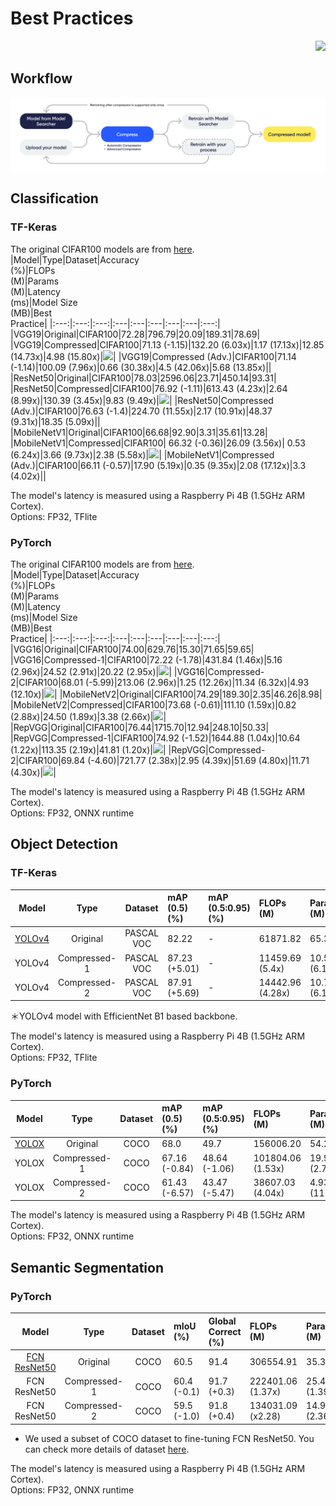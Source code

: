 <!--
Please notice to the manager when you change the contents of the tables.
-->
# Best Practices
<div align=right>
  <a href="https://hits.seeyoufarm.com"><img src="https://hits.seeyoufarm.com/api/count/incr/badge.svg?url=https%3A%2F%2Fgithub.com%2FNota-NetsPresso%2FNetsPresso-Model-Compressor-ModelZoo&count_bg=%23327EEA&title_bg=%23555555&icon=&icon_color=%231ABAFD&title=hits&edge_flat=false"/></a>
</div>

## Workflow

  <p align="center">
    <img src="/imgs/workflow-MC.png" alt="Workflow">
  </p>

## Classification
### TF-Keras
The original CIFAR100 models are from [here](https://github.com/Nota-NetsPresso/NetsPresso-Model-Compressor-ModelZoo/blob/main/models/tensorflow/cifar100.md). 
|Model|Type|Dataset|Accuracy<br> (%)|FLOPs<br> (M)|Params<br> (M)|Latency<br> (ms)|Model Size<br> (MB)|Best<br> Practice|
|:---:|:---:|:---:|:---|:---|:---|:---|:---|:---:|
|VGG19|Original|CIFAR100|72.28|796.79|20.09|189.31|78.69|
|VGG19|Compressed|CIFAR100|71.13 (-1.15)|132.20 (6.03x)|1.17 (17.13x)|12.85 (14.73x)|4.98 (15.80x)|[![](https://colab.research.google.com/assets/colab-badge.svg)](https://colab.research.google.com/github/Nota-NetsPresso/NetsPresso-CompressionToolkit-ModelZoo/blob/main/best_practices/classification/tf_keras/vgg19_cifar100.ipynb)|
|VGG19|Compressed (Adv.)|CIFAR100|71.14 (-1.14)|100.09 (7.96x)|0.66 (30.38x)|4.5 (42.06x)|5.68 (13.85x)||
|ResNet50|Original|CIFAR100|78.03|2596.06|23.71|450.14|93.31|
|ResNet50|Compressed|CIFAR100|76.92 (-1.11)|613.43 (4.23x)|2.64 (8.99x)|130.39 (3.45x)|9.83 (9.49x)|[![](https://colab.research.google.com/assets/colab-badge.svg)](https://colab.research.google.com/github/Nota-NetsPresso/NetsPresso-CompressionToolkit-ModelZoo/blob/main/best_practices/classification/tf_keras/resnet50_cifar100.ipynb)|
|ResNet50|Compressed (Adv.)|CIFAR100|76.63 (-1.4)|224.70 (11.55x)|2.17 (10.91x)|48.37 (9.31x)|18.35 (5.09x)||
|MobileNetV1|Original|CIFAR100|66.68|92.90|3.31|35.61|13.28|
|MobileNetV1|Compressed|CIFAR100| 66.32 (-0.36)|26.09 (3.56x)| 0.53 (6.24x)|3.66 (9.73x)|2.38 (5.58x)|[![](https://colab.research.google.com/assets/colab-badge.svg)](https://colab.research.google.com/github/Nota-NetsPresso/NetsPresso-CompressionToolkit-ModelZoo/blob/main/best_practices//classification/tf_keras/mobilenetv1_cifar100.ipynb)|
|MobileNetV1|Compressed (Adv.)|CIFAR100|66.11 (-0.57)|17.90 (5.19x)|0.35 (9.35x)|2.08 (17.12x)|3.3 (4.02x)||

The model's latency is measured using a Raspberry Pi 4B (1.5GHz ARM Cortex).  
Options: FP32, TFlite

### PyTorch
The original CIFAR100 models are from [here](https://github.com/chenyaofo/pytorch-cifar-models). 
|Model|Type|Dataset|Accuracy<br> (%)|FLOPs<br> (M)|Params<br> (M)|Latency<br> (ms)|Model Size<br> (MB)|Best<br> Practice|
|:---:|:---:|:---:|:---|:---|:---|:---|:---|:---:|
|VGG16|Original|CIFAR100|74.00|629.76|15.30|71.65|59.65|
|VGG16|Compressed-1|CIFAR100|72.22 (-1.78)|431.84 (1.46x)|5.16 (2.96x)|24.52 (2.91x)|20.22 (2.95x)|[![](https://colab.research.google.com/assets/colab-badge.svg)](https://colab.research.google.com/github/Nota-NetsPresso/NetsPresso-CompressionToolkit-ModelZoo/blob/main/best_practices/classification/torch/vgg16_cifar100.ipynb)|
|VGG16|Compressed-2|CIFAR100|68.01 (-5.99)|213.06 (2.96x)|1.25 (12.26x)|11.34 (6.32x)|4.93 (12.10x)|[![](https://colab.research.google.com/assets/colab-badge.svg)](https://colab.research.google.com/github/Nota-NetsPresso/NetsPresso-CompressionToolkit-ModelZoo/blob/main/best_practices/classification/torch/vgg16_cifar100.ipynb)|
|MobileNetV2|Original|CIFAR100|74.29|189.30|2.35|46.26|8.98|
|MobileNetV2|Compressed|CIFAR100|73.68 (-0.61)|111.10 (1.59x)|0.82 (2.88x)|24.50 (1.89x)|3.38 (2.66x)|[![](https://colab.research.google.com/assets/colab-badge.svg)](https://colab.research.google.com/github/Nota-NetsPresso/NetsPresso-CompressionToolkit-ModelZoo/blob/main/best_practices/classification/torch/mobilenetv2_cifar100.ipynb)|
|RepVGG|Original|CIFAR100|76.44|1715.70|12.94|248.10|50.33|
|RepVGG|Compressed-1|CIFAR100|74.92 (-1.52)|1644.88 (1.04x)|10.64 (1.22x)|113.35 (2.19x)|41.81 (1.20x)|[![](https://colab.research.google.com/assets/colab-badge.svg)](https://colab.research.google.com/github/Nota-NetsPresso/NetsPresso-CompressionToolkit-ModelZoo/blob/main/best_practices/classification/torch/repvgg_cifar100.ipynb)|
|RepVGG|Compressed-2|CIFAR100|69.84 (-4.60)|721.77 (2.38x)|2.95 (4.39x)|51.69 (4.80x)|11.71 (4.30x)|[![](https://colab.research.google.com/assets/colab-badge.svg)](https://colab.research.google.com/github/Nota-NetsPresso/NetsPresso-CompressionToolkit-ModelZoo/blob/main/best_practices/classification/torch/repvgg_cifar100.ipynb)|

The model's latency is measured using a Raspberry Pi 4B (1.5GHz ARM Cortex).  
Options: FP32, ONNX runtime

## Object Detection
### TF-Keras
|Model|Type|Dataset|mAP<br> (0.5)<br> (%)|mAP<br> (0.5:0.95)(%)|FLOPs<br> (M)|Params<br> (M)|Latency<br> (ms)|Model Size<br> (MB)|Best Practice|
|:---:|:---:|:---:|:---|:---|:---|:---|:---|:---|:---:|
|[YOLOv4](https://github.com/david8862/keras-YOLOv3-model-set)|Original|PASCAL VOC|82.22|-|61871.82|65.32|64318.70|262.90||
|YOLOv4|Compressed-1|PASCAL VOC|87.23 (+5.01)|-|11459.69 (5.4x)|10.59 (6.17x)|28651.70 (2.16x)|44.12 (5.96x)|[![](https://colab.research.google.com/assets/colab-badge.svg)](https://colab.research.google.com/github/Nota-NetsPresso/NetsPresso-CompressionToolkit-ModelZoo/blob/main/best_practices/object_detection/tf_keras/yolov4_voc.ipynb)|
|YOLOv4|Compressed-2|PASCAL VOC|87.91 (+5.69)|-|14442.96 (4.28x)|10.71 (6.1x)|28976.40 (2.14x)|44.36 (5.93x)|[![](https://colab.research.google.com/assets/colab-badge.svg)](https://colab.research.google.com/github/Nota-NetsPresso/NetsPresso-CompressionToolkit-ModelZoo/blob/main/best_practices/object_detection/tf_keras/yolov4_voc.ipynb)|

＊YOLOv4 model with EfficientNet B1 based backbone.

The model's latency is measured using a Raspberry Pi 4B (1.5GHz ARM Cortex).  
Options: FP32, TFlite

### PyTorch
|Model|Type|Dataset|mAP<br> (0.5)<br> (%)|mAP<br> (0.5:0.95)(%)|FLOPs<br> (M)|Params<br> (M)|Latency<br> (ms)|Model Size<br> (MB)|Best Practice|
|:---:|:---:|:---:|:---|:---|:---|:---|:---|:---|:---:|
|[YOLOX](https://github.com/Megvii-BaseDetection/YOLOX)|Original|COCO|68.0|49.7|156006.20|54.21|12239.46|207.37||
|YOLOX|Compressed-1|COCO|67.16 (-0.84)|48.64 (-1.06)|101804.06 (1.53x)|19.96 (2.7x)|8502.72 (1.44x)|76.61 (2.7x)|[![](https://colab.research.google.com/assets/colab-badge.svg)](https://colab.research.google.com/github/Nota-NetsPresso/NetsPresso-CompressionToolkit-ModelZoo/blob/main/best_practices/object_detection/torch/yolox_coco/YOLOX.ipynb)|
|YOLOX|Compressed-2|COCO|61.43 (-6.57)|43.47 (-5.47)|38607.03 (4.04x)|4.93 (11.0x)|4235.37 (2.89x)|19.17 (10.80x)|[![](https://colab.research.google.com/assets/colab-badge.svg)](https://colab.research.google.com/github/Nota-NetsPresso/NetsPresso-CompressionToolkit-ModelZoo/blob/main/best_practices/object_detection/torch/yolox_coco/YOLOX.ipynb)|

The model's latency is measured using a Raspberry Pi 4B (1.5GHz ARM Cortex).  
Options: FP32, ONNX runtime

## Semantic Segmentation
### PyTorch
|Model|Type|Dataset|mIoU<br> (%)|Global<br> Correct<br> (%)|FLOPs<br> (M)|Params<br> (M)|Latency<br> (ms)|Model<br> Size<br> (MB)|Best Practice|
|:---:|:---:|:---:|:---|:---|:---|:---|:---|:---|:---:|
|[FCN ResNet50](https://pytorch.org/vision/main/models/generated/torchvision.models.segmentation.fcn_resnet50.html)|Original|COCO|60.5|91.4|306554.91|35.32|13167.17|138.34|WIP|
|FCN ResNet50|Compressed-1|COCO|60.4 (-0.1)|91.7 (+0.3)|222401.06 (1.37x)|25.41 (1.39x)|9640.07 (1.37x)|99.58(1.39x)|WIP|
|FCN ResNet50|Compressed-2|COCO|59.5 (-1.0)|91.8 (+0.4)|134031.09 (x2.28)|14.96 (2.36x)|6333.09 (2.08x)|58.75 (2.08x)|WIP|
* We used a subset of COCO dataset to fine-tuning FCN ResNet50. You can check more details of dataset [here](https://pytorch.org/vision/main/models/generated/torchvision.models.segmentation.fcn_resnet50.html).

The model's latency is measured using a Raspberry Pi 4B (1.5GHz ARM Cortex).  
Options: FP32, ONNX runtime
<!-- - [torch](https://github.com/Nota-NetsPresso/NetsPresso-CompressionToolkit-ModelZoo/tree/main/best_practices/torch/)
  - [cifar100_models](https://github.com/Nota-NetsPresso/NetsPresso-CompressionToolkit-ModelZoo/tree/main/best_practices/torch/cifar100_models)
  - [coco models](https://github.com/Nota-NetsPresso/NetsPresso-CompressionToolkit-ModelZoo/tree/main/best_practices/torch/coco_models) -->
